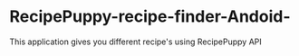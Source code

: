 # RecipePuppy-recipe-finder-Andoid-
This application gives you different recipe's using RecipePuppy API
